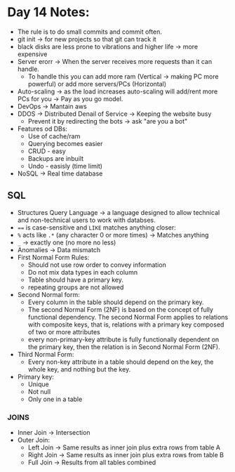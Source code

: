 # Day 14 Notes:
- The rule is to do small commits and commit often.
- git init -> for new projects so that git can track it
- black disks are less prone to vibrations and higher life -> more expensive
- Server erorr -> When the server receives more requests than it can handle.
    - To handle this you can add more ram (Vertical -> making PC more powerful) or add more servers/PCs (Horizontal)
- Auto-scaling -> as the load increases auto-scaling will add/rent more PCs for you -> Pay as you go model. 
- DevOps -> Mantain aws
- DDOS -> Distributed Denail of Service -> Keeping the website busy
    - Prevent it by redirecting the bots -> ask "are you a bot"
- Features od DBs:
    - Use of cache/ram
    - Querying becomes easier
    - CRUD - easy
    - Backups are inbuilt
    - Undo - easisly (time limit)
- NoSQL -> Real time database

## SQL
- Structures Query Language -> a language designed to allow technical and non-technical users to work with databses.
- `==` is case-sensitive and `LIKE` matches anything closer:
- `%` acts like `.*` (any character 0 or more times) -> Matches anything
- `_` -> exactly one (no more no less)
- Anomalies -> Data mismatch
- First Normal Form Rules:
    - Should not use row order to convey information
    - Do not mix data types in each column
    - Table should have a primary key.
    - repeating groups are not allowed
- Second Normal form:
    - Every column in the table should depend on the primary key.
    - The second Normal Form (2NF) is based on the concept of fully functional dependency. The second Normal Form applies to relations with composite keys, that is, relations with a primary key composed of two or more attributes
    - every non-primary-key attribute is fully functionally dependent on the primary key, then the relation is in Second Normal Form (2NF).
- Third Normal Form:
    - Every non-key attribute in a table should depend on the key, the whole key, and nothing but the key.
- Primary key:
    - Unique
    - Not null
    - Only one in a table

### JOINS
- Inner Join -> Intersection
- Outer Join:
    - Left Join -> Same results as inner join plus extra rows from table A
    - Right Join -> Same results as inner join plus extra rows from table B
    - Full Join -> Results from all tables combined
    




